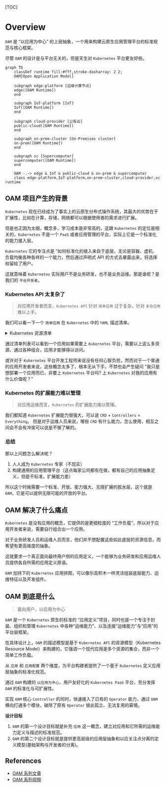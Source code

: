 [TOC]

# Overview

`OAM` 是 “以应用为中心” 的上层抽象，一个用来构建云原生应用管理平台的标准规范与核心框架。

尽管 `OAM` 的设计是与平台无关的，但是天生对 `Kubernetes` 平台更友好些。

```mermaid
graph TD
    classDef runtime fill:#fff,stroke-dasharray: 2 2;
    OAM[Open Application Model]

    subgraph edge-platform [边缘计算节点]
    edge([OAM Runtime])
    end

    subgraph IoT-platform [IoT]
    IoT([OAM Runtime])
    end

    subgraph cloud-provider [公有云]
    public-cloud([OAM Runtime])
    end

    subgraph on-prem-cluster [On-Premises cluster]
    on-prem([OAM Runtime])
    end

    subgraph sc [Supercomputer]
    supercomputer([OAM Runtime])
    end

    OAM -.-> edge & IoT & public-cloud & on-prem & supercomputer
    class edge-platform,IoT-platform,on-prem-cluster,cloud-provider,sc runtime
```

## OAM 项目产生的背景

`Kubernetes` 现在已经成为了事实上的云原生分布式操作系统，其最大的优势在于扩展性，比如在计算，存储，网络都可以根据使用者的需求进行扩展。

但是也正因为太细，概念多，学习成本是非常高的，这跟 `Kubernetes` 的定位是相关的，`Kubernetes` 不是一个 `PaaS` 或者应用管理的平台，实际上它是一个标准化的能力接入层。

`Kubernetes` 它的专注点是 “如何标准化的接入来自于底层，无论是容器、虚机、负载均衡各种各样的一个能力，然后通过声明式 API 的方式去暴露出来，将选择权留给了用户。

这就意味着 `Kubernetes` 实际用户不是业务研发，也不是业务运维。那是谁呢？是我们的 `平台开发者`。

### Kubernetes API 太复杂了

> 对应用开发者而言，`Kubernetes API` 针对 `简单应用` 过于复杂，针对 `复杂应用` 难以上手。

我们可以看一下一个 `简单应用` 在 `Kubernetes` 中的 `YAML` 描述清单。

<details>
	<summary>Kubernetes 资源清单</summary>

```bash
├── Chart.yaml
├── README.md
├── templates
│   ├── NOTES.txt
│   ├── _helpers.tpl
│   ├── cluster-role-binding.yaml
│   ├── configmap.yaml
│   ├── deployment.yaml
│   ├── destinationrule.yaml
│   ├── ingress-grpc.yaml
│   ├── ingress-http.yaml
│   ├── migrations-configmap.yaml
│   ├── migrations.yaml
│   ├── secrets.yaml
│   ├── service-account.yaml
│   ├── service.yaml
│   └── virtualservice.yaml
└── values.yaml
```

</details>

通过清单列表可以看到一个应用如果需要上 `Kubernetes` 平台，需要以上这么多资源，通过各种组合，应用才能够得以访问。

或许对于 `Kubernetes` 平台开发工程师来说没有任何心智负担，然而对于一个普通的应用开发者来说，这些概念太多了，根本无从下手，不禁也会产生疑问 "我只是想部署一个应用而已，非要上 `Kubernetes` 平台吗? 上 `Kubernetes` 对我的应用有什么价值呢？"

### Kubernetes 的扩展能力难以管理

> 对应用运维而言，`Kubernetes` 的扩展能力难以管理。

我们都知道 `Kubernetes` 扩展能力很强大，可以说 `CRD` + `Controllers` = `Everything`。 但是对于运维人员来说，哪些 `CRD` 有什么能力，怎么使用，相互之间会不会有冲突可以说是不够了解的。

### 总结

那以上问题怎么解决呢？

1. 人人成为 `Kubernetes` 专家（不现实）
2. 构建通用的应用管理平台（这点每家公司都有在做，都有自己的应用抽象定义，但是不标准，扩展能力差）

所以这个时候需要一个标准、开放、能力强大、无限扩展的胶水层，这个就是 `OAM`，它是可以提供无限可能的开放的平台。

## OAM 解决了什么痛点

`Kubernetes` 是没有应用的概念，它提供的是更细粒度的 “工作负载”，所以对于应用开发者来说，需要自行组合出一个应用。

对于业务研发人员和运维人员而言，他们并不想配置这些如此底层的资源信息，而希望有更高维度的抽象。

这就要求一个真正面向最终用户侧的应用定义，一个能够为业务研发和应用运维人员提供各自所需的应用定义原语。

`OAM` 加持下的 `Kubernetes` 应用拼图，可以像乐高积木一样灵活组装底层能力、运维特征以及开发组件。

## OAM 到底是什么

> 面向用户，以应用为中心

`OAM` 是一个 `Kubernetes` 原生的标准的 “应用定义”项目，同时也是一个专注于封装、组织和管理 `Kubernetes` 中各种“运维能力”、以及连接“运维能力”与“应用”的平台层框架。

在具体设计上，`OAM` 的描述模型是基于 `Kubernetes API` 的资源模型（Kubernetes Resource Model）来构建的，它强调一个现代应用是多个资源的集合，而非一个简单工作负载。

从 `应用` 和 `应用配置` 两个维度，为平台构建者提供了一个基于 `Kubernetes` 定义应用层抽象的标准化规范。

通过 `OAM` 构建的 `以应用为中心`、用户友好化的 `Kubernetes PaaS` 平台，充分发挥 `OAM` 的标准化与可扩展性。

实现 `OAM` 核心 `Controller` 的同时，快速接入了已有的 `Operator` 能力，通过 `OAM` 横向打通多个模块，破除了原有 `Operator` 彼此孤立、无法复用的窘境。

**设计目标**

1. `OAM` 的第一个设计目标就是补充 `应用` 这一概念，建立对应用和它所需的运维能力定义与描述的标准规范。
2. `OAM` 的第二个设计目标就是提供更高层级的应用层抽象和以应关注点分离的定义模型(基础架构与开发者的分离)。

## References

- [OAM 系列文章](https://github.com/cloudnativeto/sig-oam/blob/main/docs/articles.md)
- [OAM 系列视频](https://github.com/cloudnativeto/sig-oam/blob/main/docs/video.md)